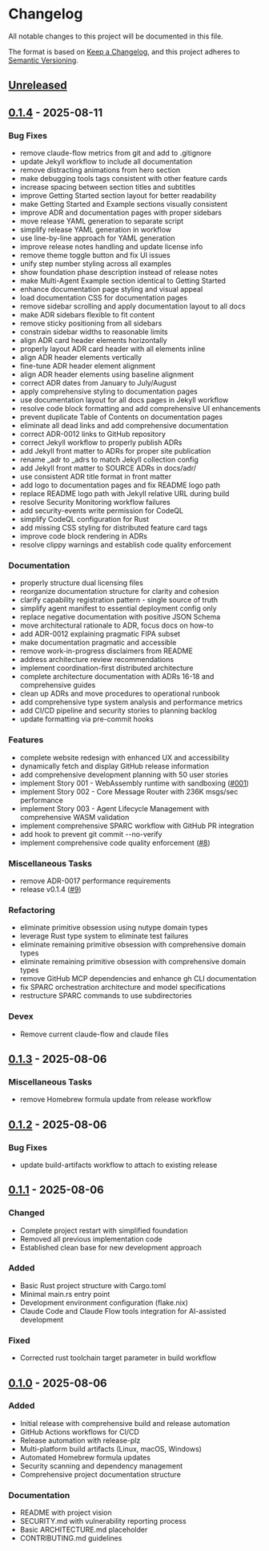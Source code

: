 # Changelog

All notable changes to this project will be documented in this file.

The format is based on [Keep a Changelog](https://keepachangelog.com/en/1.0.0/),
and this project adheres to [Semantic Versioning](https://semver.org/spec/v2.0.0.html).

## [Unreleased]

## [0.1.4](https://github.com/jwilger/caxton/compare/v0.1.3...v0.1.4) - 2025-08-11

### Bug Fixes

- remove claude-flow metrics from git and add to .gitignore
- update Jekyll workflow to include all documentation
- remove distracting animations from hero section
- make debugging tools tags consistent with other feature cards
- increase spacing between section titles and subtitles
- improve Getting Started section layout for better readability
- make Getting Started and Example sections visually consistent
- improve ADR and documentation pages with proper sidebars
- move release YAML generation to separate script
- simplify release YAML generation in workflow
- use line-by-line approach for YAML generation
- improve release notes handling and update license info
- remove theme toggle button and fix UI issues
- unify step number styling across all examples
- show foundation phase description instead of release notes
- make Multi-Agent Example section identical to Getting Started
- enhance documentation page styling and visual appeal
- load documentation CSS for documentation pages
- remove sidebar scrolling and apply documentation layout to all docs
- make ADR sidebars flexible to fit content
- remove sticky positioning from all sidebars
- constrain sidebar widths to reasonable limits
- align ADR card header elements horizontally
- properly layout ADR card header with all elements inline
- align ADR header elements vertically
- fine-tune ADR header element alignment
- align ADR header elements using baseline alignment
- correct ADR dates from January to July/August
- apply comprehensive styling to documentation pages
- use documentation layout for all docs pages in Jekyll workflow
- resolve code block formatting and add comprehensive UI enhancements
- prevent duplicate Table of Contents on documentation pages
- eliminate all dead links and add comprehensive documentation
- correct ADR-0012 links to GitHub repository
- correct Jekyll workflow to properly publish ADRs
- add Jekyll front matter to ADRs for proper site publication
- rename _adr to _adrs to match Jekyll collection config
- add Jekyll front matter to SOURCE ADRs in docs/adr/
- use consistent ADR title format in front matter
- add logo to documentation pages and fix README logo path
- replace README logo path with Jekyll relative URL during build
- resolve Security Monitoring workflow failures
- add security-events write permission for CodeQL
- simplify CodeQL configuration for Rust
- add missing CSS styling for distributed feature card tags
- improve code block rendering in ADRs
- resolve clippy warnings and establish code quality enforcement

### Documentation

- properly structure dual licensing files
- reorganize documentation structure for clarity and cohesion
- clarify capability registration pattern - single source of truth
- simplify agent manifest to essential deployment config only
- replace negative documentation with positive JSON Schema
- move architectural rationale to ADR, focus docs on how-to
- add ADR-0012 explaining pragmatic FIPA subset
- make documentation pragmatic and accessible
- remove work-in-progress disclaimers from README
- address architecture review recommendations
- implement coordination-first distributed architecture
- complete architecture documentation with ADRs 16-18 and comprehensive guides
- clean up ADRs and move procedures to operational runbook
- add comprehensive type system analysis and performance metrics
- add CI/CD pipeline and security stories to planning backlog
- update formatting via pre-commit hooks

### Features

- complete website redesign with enhanced UX and accessibility
- dynamically fetch and display GitHub release information
- add comprehensive development planning with 50 user stories
- implement Story 001 - WebAssembly runtime with sandboxing ([#001](https://github.com/jwilger/caxton/pull/001))
- implement Story 002 - Core Message Router with 236K msgs/sec performance
- implement Story 003 - Agent Lifecycle Management with comprehensive WASM validation
- implement comprehensive SPARC workflow with GitHub PR integration
- add hook to prevent git commit --no-verify
- implement comprehensive code quality enforcement ([#8](https://github.com/jwilger/caxton/pull/8))

### Miscellaneous Tasks

- remove ADR-0017 performance requirements
- release v0.1.4 ([#9](https://github.com/jwilger/caxton/pull/9))

### Refactoring

- eliminate primitive obsession using nutype domain types
- leverage Rust type system to eliminate test failures
- eliminate remaining primitive obsession with comprehensive domain types
- eliminate remaining primitive obsession with comprehensive domain types
- remove GitHub MCP dependencies and enhance gh CLI documentation
- fix SPARC orchestration architecture and model specifications
- restructure SPARC commands to use subdirectories

### Devex

- Remove current claude-flow and claude files

## [0.1.3](https://github.com/jwilger/caxton/compare/v0.1.2...v0.1.3) - 2025-08-06

### Miscellaneous Tasks

- remove Homebrew formula update from release workflow

## [0.1.2](https://github.com/jwilger/caxton/compare/v0.1.1...v0.1.2) - 2025-08-06

### Bug Fixes

- update build-artifacts workflow to attach to existing release

## [0.1.1] - 2025-08-06

### Changed
- Complete project restart with simplified foundation
- Removed all previous implementation code
- Established clean base for new development approach

### Added
- Basic Rust project structure with Cargo.toml
- Minimal main.rs entry point
- Development environment configuration (flake.nix)
- Claude Code and Claude Flow tools integration for AI-assisted development

### Fixed
- Corrected rust toolchain target parameter in build workflow

## [0.1.0] - 2025-08-06

### Added
- Initial release with comprehensive build and release automation
- GitHub Actions workflows for CI/CD
- Release automation with release-plz
- Multi-platform build artifacts (Linux, macOS, Windows)
- Automated Homebrew formula updates
- Security scanning and dependency management
- Comprehensive project documentation structure

### Documentation
- README with project vision
- SECURITY.md with vulnerability reporting process
- Basic ARCHITECTURE.md placeholder
- CONTRIBUTING.md guidelines

[Unreleased]: https://github.com/jwilger/caxton/compare/v0.1.1...HEAD
[0.1.1]: https://github.com/jwilger/caxton/compare/v0.1.0...v0.1.1
[0.1.0]: https://github.com/jwilger/caxton/releases/tag/v0.1.0
